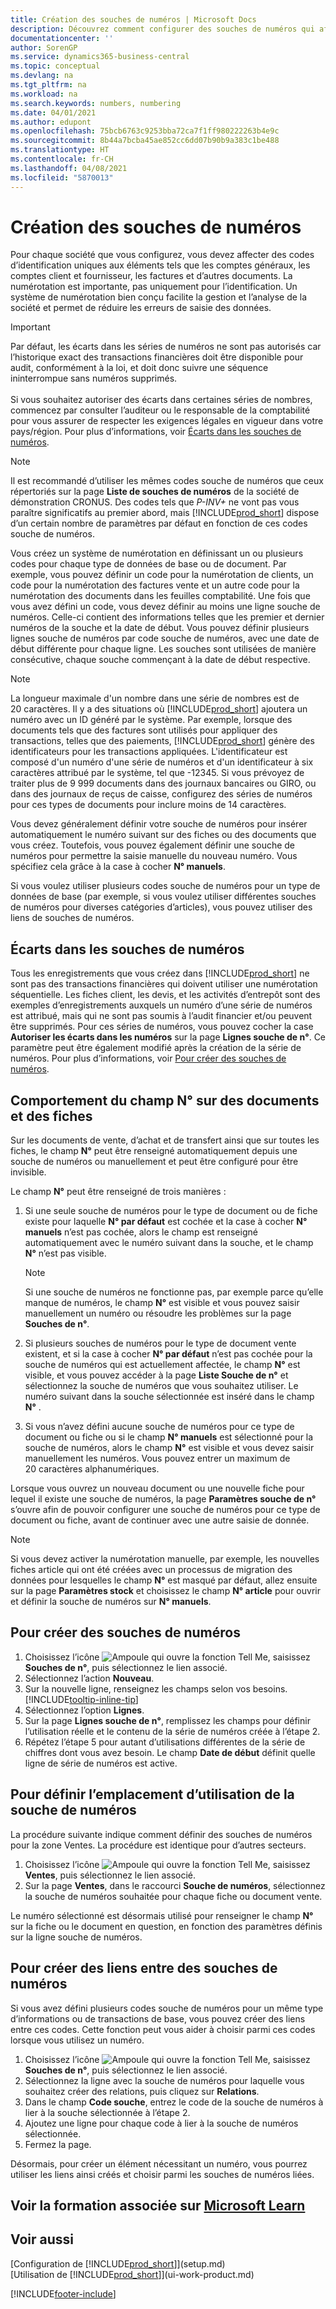 ```yaml
---
title: Création des souches de numéros | Microsoft Docs
description: Découvrez comment configurer des souches de numéros qui affectent les codes d’identification uniques aux comptes et aux documents dans Business Central.
documentationcenter: ''
author: SorenGP
ms.service: dynamics365-business-central
ms.topic: conceptual
ms.devlang: na
ms.tgt_pltfrm: na
ms.workload: na
ms.search.keywords: numbers, numbering
ms.date: 04/01/2021
ms.author: edupont
ms.openlocfilehash: 75bcb6763c9253bba72ca7f1ff980222263b4e9c
ms.sourcegitcommit: 8b44a7bcba45ae852cc6dd07b90b9a383c1be488
ms.translationtype: HT
ms.contentlocale: fr-CH
ms.lasthandoff: 04/08/2021
ms.locfileid: "5870013"
---
```

# <a name="create-number-series"></a>Création des souches de numéros
Pour chaque société que vous configurez, vous devez affecter des codes d’identification uniques aux éléments tels que les comptes généraux, les comptes client et fournisseur, les factures et d’autres documents. La numérotation est importante, pas uniquement pour l’identification. Un système de numérotation bien conçu facilite la gestion et l’analyse de la société et permet de réduire les erreurs de saisie des données.

> [!Important]
> Par défaut, les écarts dans les séries de numéros ne sont pas autorisés car l’historique exact des transactions financières doit être disponible pour audit, conformément à la loi, et doit donc suivre une séquence ininterrompue sans numéros supprimés.<br /><br />
Si vous souhaitez autoriser des écarts dans certaines séries de nombres, commencez par consulter l’auditeur ou le responsable de la comptabilité pour vous assurer de respecter les exigences légales en vigueur dans votre pays/région. Pour plus d’informations, voir [Écarts dans les souches de numéros](ui-create-number-series.md#gaps-in-number-series).

> [!NOTE]  
>   Il est recommandé d’utiliser les mêmes codes souche de numéros que ceux répertoriés sur la page **Liste de souches de numéros** de la société de démonstration CRONUS. Des codes tels que *P-INV+* ne vont pas vous paraître significatifs au premier abord, mais [!INCLUDE[prod_short](includes/prod_short.md)] dispose d’un certain nombre de paramètres par défaut en fonction de ces codes souche de numéros.

Vous créez un système de numérotation en définissant un ou plusieurs codes pour chaque type de données de base ou de document. Par exemple, vous pouvez définir un code pour la numérotation de clients, un code pour la numérotation des factures vente et un autre code pour la numérotation des documents dans les feuilles comptabilité. Une fois que vous avez défini un code, vous devez définir au moins une ligne souche de numéros. Celle-ci contient des informations telles que les premier et dernier numéros de la souche et la date de début. Vous pouvez définir plusieurs lignes souche de numéros par code souche de numéros, avec une date de début différente pour chaque ligne. Les souches sont utilisées de manière consécutive, chaque souche commençant à la date de début respective.

> [!NOTE]
> La longueur maximale d'un nombre dans une série de nombres est de 20 caractères. Il y a des situations où [!INCLUDE[prod_short](includes/prod_short.md)] ajoutera un numéro avec un ID généré par le système. Par exemple, lorsque des documents tels que des factures sont utilisés pour appliquer des transactions, telles que des paiements, [!INCLUDE[prod_short](includes/prod_short.md)] génère des identificateurs pour les transactions appliquées. L'identificateur est composé d'un numéro d'une série de numéros et d'un identificateur à six caractères attribué par le système, tel que -12345. Si vous prévoyez de traiter plus de 9 999 documents dans des journaux bancaires ou GIRO, ou dans des journaux de reçus de caisse, configurez des séries de numéros pour ces types de documents pour inclure moins de 14 caractères.

Vous devez généralement définir votre souche de numéros pour insérer automatiquement le numéro suivant sur des fiches ou des documents que vous créez. Toutefois, vous pouvez également définir une souche de numéros pour permettre la saisie manuelle du nouveau numéro. Vous spécifiez cela grâce à la case à cocher **N° manuels**.

Si vous voulez utiliser plusieurs codes souche de numéros pour un type de données de base (par exemple, si vous voulez utiliser différentes souches de numéros pour diverses catégories d’articles), vous pouvez utiliser des liens de souches de numéros.

## <a name="gaps-in-number-series"></a>Écarts dans les souches de numéros
Tous les enregistrements que vous créez dans [!INCLUDE[prod_short](includes/prod_short.md)] ne sont pas des transactions financières qui doivent utiliser une numérotation séquentielle. Les fiches client, les devis, et les activités d’entrepôt sont des exemples d’enregistrements auxquels un numéro d’une série de numéros est attribué, mais qui ne sont pas soumis à l’audit financier et/ou peuvent être supprimés. Pour ces séries de numéros, vous pouvez cocher la case **Autoriser les écarts dans les numéros** sur la page **Lignes souche de n°**. Ce paramètre peut être également modifié après la création de la série de numéros. Pour plus d’informations, voir [Pour créer des souches de numéros](ui-create-number-series.md#to-create-a-new-number-series).

## <a name="behavior-of-the-no-field-on-documents-and-cards"></a>Comportement du champ N° sur des documents et des fiches
Sur les documents de vente, d’achat et de transfert ainsi que sur toutes les fiches, le champ **N°** peut être renseigné automatiquement depuis une souche de numéros ou manuellement et peut être configuré pour être invisible.

Le champ **N°** peut être renseigné de trois manières :

1. Si une seule souche de numéros pour le type de document ou de fiche existe pour laquelle **N° par défaut** est cochée et la case à cocher **N° manuels** n’est pas cochée, alors le champ est renseigné automatiquement avec le numéro suivant dans la souche, et le champ **N°** n’est pas visible.

    > [!NOTE]  
    > Si une souche de numéros ne fonctionne pas, par exemple parce qu’elle manque de numéros, le champ **N°** est visible et vous pouvez saisir manuellement un numéro ou résoudre les problèmes sur la page **Souches de n°**.

2. Si plusieurs souches de numéros pour le type de document vente existent, et si la case à cocher **N° par défaut** n’est pas cochée pour la souche de numéros qui est actuellement affectée, le champ **N°** est visible, et vous pouvez accéder à la page **Liste Souche de n°** et sélectionnez la souche de numéros que vous souhaitez utiliser. Le numéro suivant dans la souche sélectionnée est inséré dans le champ **N°** .

3. Si vous n’avez défini aucune souche de numéros pour ce type de document ou fiche ou si le champ **N° manuels** est sélectionné pour la souche de numéros, alors le champ **N°** est visible et vous devez saisir manuellement les numéros. Vous pouvez entrer un maximum de 20 caractères alphanumériques.

Lorsque vous ouvrez un nouveau document ou une nouvelle fiche pour lequel il existe une souche de numéros, la page **Paramètres souche de n°** s’ouvre afin de pouvoir configurer une souche de numéros pour ce type de document ou fiche, avant de continuer avec une autre saisie de donnée.

> [!NOTE]  
> Si vous devez activer la numérotation manuelle, par exemple, les nouvelles fiches article qui ont été créées avec un processus de migration des données pour lesquelles le champ **N°** est masqué par défaut, allez ensuite sur la page **Paramètres stock** et choisissez le champ **N° article** pour ouvrir et définir la souche de numéros sur **N° manuels**.

## <a name="to-create-a-new-number-series"></a>Pour créer des souches de numéros
1. Choisissez l’icône ![Ampoule qui ouvre la fonction Tell Me](media/ui-search/search_small.png "Dites-moi ce que vous voulez faire"), saisissez **Souches de n°**, puis sélectionnez le lien associé.
2. Sélectionnez l’action **Nouveau**.
3. Sur la nouvelle ligne, renseignez les champs selon vos besoins. [!INCLUDE[tooltip-inline-tip](includes/tooltip-inline-tip_md.md)]
4. Sélectionnez l’option **Lignes**.
5. Sur la page **Lignes souche de n°**, remplissez les champs pour définir l’utilisation réelle et le contenu de la série de numéros créée à l’étape 2.
6. Répétez l’étape 5 pour autant d’utilisations différentes de la série de chiffres dont vous avez besoin. Le champ **Date de début** définit quelle ligne de série de numéros est active.

## <a name="to-set-up-where-a-number-series-is-used"></a>Pour définir l’emplacement d’utilisation de la souche de numéros
La procédure suivante indique comment définir des souches de numéros pour la zone Ventes. La procédure est identique pour d’autres secteurs.
1. Choisissez l’icône ![Ampoule qui ouvre la fonction Tell Me](media/ui-search/search_small.png "Dites-moi ce que vous voulez faire"), saisissez **Ventes**, puis sélectionnez le lien associé.
2. Sur la page **Ventes**, dans le raccourci **Souche de numéros**, sélectionnez la souche de numéros souhaitée pour chaque fiche ou document vente.

Le numéro sélectionné est désormais utilisé pour renseigner le champ **N°** sur la fiche ou le document en question, en fonction des paramètres définis sur la ligne souche de numéros.

## <a name="to-create-relationships-between-number-series"></a>Pour créer des liens entre des souches de numéros
Si vous avez défini plusieurs codes souche de numéros pour un même type d’informations ou de transactions de base, vous pouvez créer des liens entre ces codes. Cette fonction peut vous aider à choisir parmi ces codes lorsque vous utilisez un numéro.

1. Choisissez l’icône ![Ampoule qui ouvre la fonction Tell Me](media/ui-search/search_small.png "Dites-moi ce que vous voulez faire"), saisissez **Souches de n°**, puis sélectionnez le lien associé.
2. Sélectionnez la ligne avec la souche de numéros pour laquelle vous souhaitez créer des relations, puis cliquez sur **Relations**.
3. Dans le champ **Code souche**, entrez le code de la souche de numéros à lier à la souche sélectionnée à l’étape 2.
4. Ajoutez une ligne pour chaque code à lier à la souche de numéros sélectionnée.
5. Fermez la page.

Désormais, pour créer un élément nécessitant un numéro, vous pourrez utiliser les liens ainsi créés et choisir parmi les souches de numéros liées.

## <a name="see-related-training-at-microsoft-learn"></a>Voir la formation associée sur [Microsoft Learn](/learn/modules/number-series-trail-codes-dynamics-365-business-central/index)

## <a name="see-also"></a>Voir aussi
[Configuration de [!INCLUDE[prod_short](includes/prod_short.md)]](setup.md)  
[Utilisation de [!INCLUDE[prod_short](includes/prod_short.md)]](ui-work-product.md)  


[!INCLUDE[footer-include](includes/footer-banner.md)]